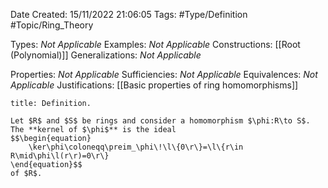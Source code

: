 <div class="topSpace"></div>

Date Created: 15/11/2022 21:06:05
Tags: #Type/Definition #Topic/Ring_Theory

Types: <i>Not Applicable</i>
Examples: <i>Not Applicable</i>
Constructions: [[Root (Polynomial)]]
Generalizations: <i>Not Applicable</i>

Properties: <i>Not Applicable</i>
Sufficiencies: <i>Not Applicable</i>
Equivalences: <i>Not Applicable</i>
Justifications: [[Basic properties of ring homomorphisms]]

``` ad-Definition
title: Definition.

Let $R$ and $S$ be rings and consider a homomorphism $\phi:R\to S$. The **kernel of $\phi$** is the ideal
$$\begin{equation}
    \ker\phi\coloneqq\preim_\phi\!\l\{0\r\}=\l\{r\in R\mid\phi\l(r\r)=0\r\}
\end{equation}$$
of $R$.

```
